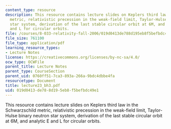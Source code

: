 ```yaml
---
content_type: resource
description: This resource contains lecture slides on Keplers third law in the Schwarzschild
  metric, relativistic precession in the weak-field limit, Taylor-Hulse binary neutron
  star system, derivation of the last stable circular orbit at 6M, and analytic E
  and L for circular orbits.
file: /courses/8-033-relativity-fall-2006/019d0413de788d195eb8f5befbdc49e1_lecture23_bh3.pdf
file_size: 761100
file_type: application/pdf
learning_resource_types:
- Lecture Notes
license: https://creativecommons.org/licenses/by-nc-sa/4.0/
ocw_type: OCWFile
parent_title: Lecture Notes
parent_type: CourseSection
parent_uid: 0760ff51-7ca3-893a-266a-9bdc4dbbe4fa
resourcetype: Document
title: lecture23_bh3.pdf
uid: 019d0413-de78-8d19-5eb8-f5befbdc49e1
---
```

This resource contains lecture slides on Keplers third law in the Schwarzschild metric, relativistic precession in the weak-field limit, Taylor-Hulse binary neutron star system, derivation of the last stable circular orbit at 6M, and analytic E and L for circular orbits.